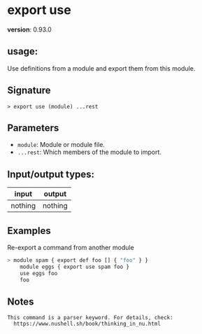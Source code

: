 # export use

**version**: 0.93.0

## **usage**:

Use definitions from a module and export them from this module.

## Signature

`> export use (module) ...rest`

## Parameters

- `module`: Module or module file.
- `...rest`: Which members of the module to import.

## Input/output types:

| input   | output  |
| ------- | ------- |
| nothing | nothing |

## Examples

Re-export a command from another module

```bash
> module spam { export def foo [] { "foo" } }
    module eggs { export use spam foo }
    use eggs foo
    foo

```

## Notes

```text
This command is a parser keyword. For details, check:
  https://www.nushell.sh/book/thinking_in_nu.html
```
